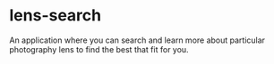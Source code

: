 # lens-search
An application where you can search and learn more about particular photography lens to find the best that fit for you. 
